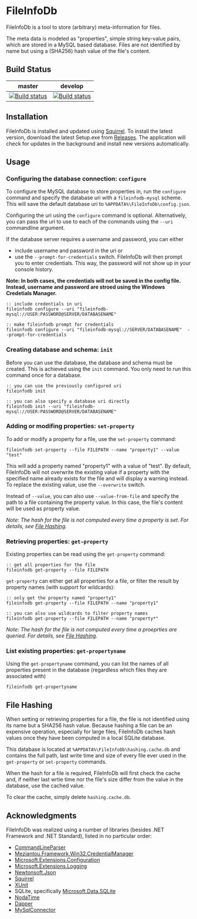 FileInfoDb
==========
FileInfoDb is a tool to store (arbitrary) meta-information for files.

The meta data is modeled as "properties", simple string key-value pairs, which
are stored in a MySQL based database. 
Files are not identified by name but using a (SHA256) hash value of the
file's content.


Build Status
------------
|**master**|**develop**|
|:--:|:--:|
|[![Build status](https://ci.appveyor.com/api/projects/status/boqw1m7byb96n6xf/branch/master?svg=true)](https://ci.appveyor.com/project/ap0llo/fileinfodb/branch/master)|[![Build status](https://ci.appveyor.com/api/projects/status/boqw1m7byb96n6xf/branch/develop?svg=true)](https://ci.appveyor.com/project/ap0llo/fileinfodb/branch/develop)|


Installation
------------
FileInfoDb is installed and updated using 
[Squirrel](https://github.com/Squirrel/Squirrel.Windows).
To install the latest version, download the latest Setup.exe from [Releases](https://github.com/ap0llo/fileinfodb/releases/).
The application will check for updates in the background and install new 
versions automatically.


Usage
------

### Configuring the database connection: `configure`
To configure the MySQL database to store properties in, run the `configure` 
command and specify the database uri with a ``fileinfodb-mysql`` scheme.
This will save the default database uri to ``%APPDATA%\FileInfoDb\config.json``.

Configuring the uri using the `configure` command is optional. Alternatively,
you can pass the uri to use to each of the commands using the `--uri`
commandline argument.

If the database server requires a username and password, you can either
 - include username and password in the uri or
 - use the `--prompt-for-credentials` switch. FileInfoDb will then
   prompt you to enter credentials. This way, the password will not 
   show up in your console history.

**Note: In both cases, the credentials will not be saved in the config file.
        Instead, username and password are stroed using the Windows Credetials 
        Manager.**

```batch
:: include credentials in uri
fileinfodb configure --uri "fileinfodb-mysql://USER:PASSWORD@SERVER/DATABASENAME"

:: make fileinfodb prompt for credentials
fileinfodb configure --uri "fileinfodb-mysql://SERVER/DATABASENAME"  --prompt-for-credentials
```


### Creating database and schema: `init`
Before you can use the  database, the database and schema must be created.
This is achieved using the `init` command. You only need to run this command
once for a database.

```batch
:: you can use the previously configured uri
fileinfodb init

:: you can also specify a database uri directly
fileinfodb init --uri "fileinfodb-mysql://USER:PASSWORD@SERVER/DATABASENAME"
```


### Adding or modifing properties: `set-property`
To add or modify a property for a file, use the `set-property` command:

```batch
fileinfodb set-property --file FILEPATH --name "property1" --value "test"
```

This will add a property named "property1" with a value of "test". By default,
FileInfoDb will not overwrite the existing value if a property with the 
specified name already exists for the file and will display a warning instead.
To replace the existing value, use the `--overwrite` switch.

Instead of `--value`, you can also use `--value-from-file` and specify the path
to a file containing the property value. In this case, the file's content will
be used as property value.

*Note: The hash for the file is not computed every time a property is set.
       For details, see [File Hashing](#file-hashing).*


### Retrieving properties: `get-property`
Existing properties can be read using the `get-property` command:

```batch
:: get all properties for the file
fileinfodb get-property --file FILEPATH
```

`get-property` can either get all properties for a file, or filter the
result by property names (with support for wildcards):

```batch
:: only get the property named "property1"
fileinfodb get-property --file FILEPATH --name "property1"

:: you can also use wildcards to filter property names
fileinfodb get-property --file FILEPATH --name "property*"
```

*Note: The hash for the file is not computed every time a proeprties are queried.
       For details, see [File Hashing](#file-hashing).*


### List existing properties: `get-propertyname`
Using the `get-propertyname` command, you can list the names of all properties
present in the database (regardless which files they are associated with)

```batch
fileinfodb get-propertyname
```



File Hashing
------------
When setting or retrieving properties for a file, the file is not identified 
using its name but a SHA256 hash value. Because hashing a file can be an 
expensive operation, especially for large files, FileInfoDb caches hash 
values once they have been computed in a local SQLite database. 

This database is located at `%APPDATA%\FileInfoDb\hashing.cache.db` and contains
the full path, last write time and size of every file ever used in the
`get-property` or `set-property` commands.

When the hash for a file is required, FileInfoDb will first check the cache and,
if neither last wrtie time nor the file's size differ from the value in the 
database, use the cached value. 

To clear the cache, simply delete `hashing.cache.db`.



Acknowledgments
------------------------------------

FileInfoDb was realized using a number of libraries (besides .NET Framework and
.NET Standard), listed in no particular order:

- [CommandLineParser](https://github.com/commandlineparser/commandline)
- [Meziantou.Framework.Win32.CredentialManager](https://github.com/meziantou/Meziantou.Framework)
- [Microsoft.Extensions.Configuration](https://github.com/aspnet/configuration)
- [Microsoft.Extensions.Logging](https://github.com/aspnet/logging)
- [Newtonsoft.Json](https://www.newtonsoft.com/json)
- [Squirrel](https://github.com/Squirrel/Squirrel.Windows)
- [XUnit](http://xunit.github.io/)
- SQLite, specifically [Microsoft.Data.SQLite](https://www.nuget.org/packages/Microsoft.Data.SQLite/)
- [NodaTime](https://nodatime.org/)
- [Dapper](https://github.com/StackExchange/Dapper)
- [MySqlConnector](https://mysql-net.github.io/MySqlConnector/)
